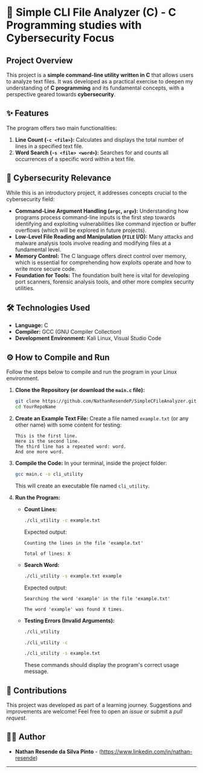 # 🚀 Simple CLI File Analyzer (C) - C Programming studies with Cybersecurity Focus

## Project Overview

This project is a **simple command-line utility written in C** that allows users to analyze text files. It was developed as a practical exercise to deepen my understanding of **C programming** and its fundamental concepts, with a perspective geared towards **cybersecurity**.

## ✨ Features

The program offers two main functionalities:

1.  **Line Count (`-c <file>`):** Calculates and displays the total number of lines in a specified text file.
2.  **Word Search (`-s <file> <word>`):** Searches for and counts all occurrences of a specific word within a text file.

## 🎯 Cybersecurity Relevance

While this is an introductory project, it addresses concepts crucial to the cybersecurity field:

* **Command-Line Argument Handling (`argc`, `argv`):** Understanding how programs process command-line inputs is the first step towards identifying and exploiting vulnerabilities like command injection or buffer overflows (which will be explored in future projects).
* **Low-Level File Reading and Manipulation (`FILE` I/O):** Many attacks and malware analysis tools involve reading and modifying files at a fundamental level.
* **Memory Control:** The C language offers direct control over memory, which is essential for comprehending how exploits operate and how to write more secure code.
* **Foundation for Tools:** The foundation built here is vital for developing port scanners, forensic analysis tools, and other more complex security utilities.

## 🛠️ Technologies Used

* **Language:** C
* **Compiler:** GCC (GNU Compiler Collection)
* **Development Environment:** Kali Linux, Visual Studio Code

## ⚙️ How to Compile and Run

Follow the steps below to compile and run the program in your Linux environment.

1.  **Clone the Repository (or download the `main.c` file):**
    ```bash
    git clone https://github.com/NathanResendeP/SimpleCFileAnalyzer.git
    cd YourRepoName
    ```
    
2.  **Create an Example Text File:**
    Create a file named `example.txt` (or any other name) with some content for testing:
    ```
    This is the first line.
    Here is the second line.
    The third line has a repeated word: word.
    And one more word.
    ```

3.  **Compile the Code:**
    In your terminal, inside the project folder:
    ```bash
    gcc main.c -o cli_utility
    ```
    This will create an executable file named `cli_utility`.

4.  **Run the Program:**

    * **Count Lines:**
        ```bash
        ./cli_utility -c example.txt
        ```
        Expected output:
        ```
        Counting the lines in the file 'example.txt'

        Total of lines: X
        ```

    * **Search Word:**
        ```bash
        ./cli_utility -s example.txt example
        ```
        Expected output:
        ```
        Searching the word 'example' in the file 'example.txt'

        The word 'example' was found X times.

        ```

    * **Testing Errors (Invalid Arguments):**
        ```bash
        ./cli_utility
        ```
        ```bash
        ./cli_utility -c
        ```
        ```bash
        ./cli_utility -s example.txt
        ```
        These commands should display the program's correct usage message.

## 🤝 Contributions

This project was developed as part of a learning journey. Suggestions and improvements are welcome! Feel free to open an *issue* or submit a *pull request*.

## 👨‍💻 Author

* **Nathan Resende da Silva Pinto** - (https://www.linkedin.com/in/nathan-resende)

---
